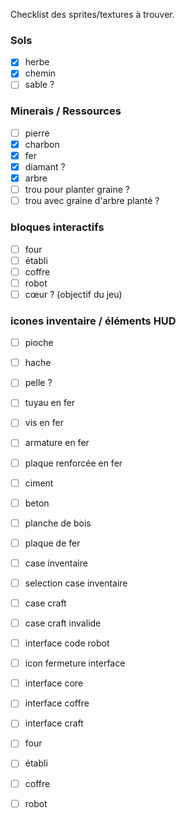 Checklist des sprites/textures à trouver.

### Sols
- [x] herbe
- [x] chemin
- [ ] sable ?

### Minerais / Ressources

- [ ] pierre
- [x] charbon
- [x] fer
- [x] diamant ?
- [x] arbre
- [ ] trou pour planter graine ?
- [ ] trou avec graine d'arbre planté ?

### bloques interactifs

- [ ] four
- [ ] établi
- [ ] coffre
- [ ] robot
- [ ] cœur ? (objectif du jeu)

### icones inventaire / éléments HUD

- [ ] pioche
- [ ] hache
- [ ] pelle ?

- [ ] tuyau en fer
- [ ] vis en fer
- [ ] armature en fer
- [ ] plaque renforcée en fer
- [ ] ciment
- [ ] beton
- [ ] planche de bois
- [ ] plaque de fer

- [ ] case inventaire
- [ ] selection case inventaire
- [ ] case craft
- [ ] case craft invalide
- [ ] interface code robot
- [ ] icon fermeture interface
- [ ] interface core
- [ ] interface coffre
- [ ] interface craft

- [ ] four
- [ ] établi
- [ ] coffre
- [ ] robot
